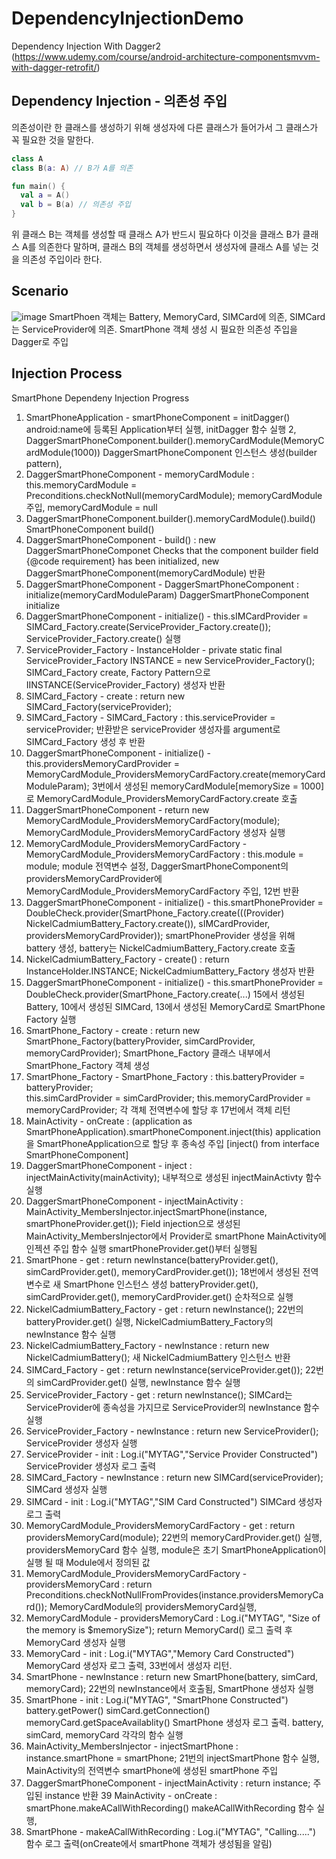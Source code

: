 # DependencyInjectionDemo
Dependency Injection With Dagger2 (https://www.udemy.com/course/android-architecture-componentsmvvm-with-dagger-retrofit/)

## Dependency Injection - 의존성 주입
의존성이란 한 클래스를 생성하기 위해 생성자에 다른 클래스가 들어가서 그 클래스가 꼭 필요한 것을 말한다. 
```kotlin
class A 
class B(a: A) // B가 A를 의존

fun main() {
  val a = A()
  val b = B(a) // 의존성 주입
}
```
위 클래스 B는 객체를 생성할 때 클래스 A가 반드시 필요하다 이것을 클래스 B가 클래스 A를 의존한다 말하며, 클래스 B의 객체를 생성하면서 생성자에 클래스 A를 넣는 것을 의존성 주입이라 한다. 

## Scenario
![image](https://user-images.githubusercontent.com/55622345/158050431-a32ca0e1-8cb4-44cd-b1ed-8dbe2498b468.png)
SmartPhoen 객체는 Battery, MemoryCard, SIMCard에 의존,
SIMCard는 ServiceProvider에 의존.
SmartPhone 객체 생성 시 필요한 의존성 주입을 Dagger로 주입

## Injection Process 
SmartPhone Dependeny Injection Progress 
1. SmartPhoneApplication - smartPhoneComponent = initDagger()
  android:name에 등록된 Application부터 실행, initDagger 함수 실행 
2, DaggerSmartPhoneComponent.builder().memoryCardModule(MemoryCardModule(1000))
  DaggerSmartPhoneComponent 인스턴스 생성(builder pattern), 
3. DaggerSmartPhoneComponent - memoryCardModule : this.memoryCardModule = Preconditions.checkNotNull(memoryCardModule);
  memoryCardModule 주입, memoryCardModule = null
4. DaggerSmartPhoneComponent.builder().memoryCardModule().build()
  SmartPhoneComponent build()
5. DaggerSmartPhoneComponent - build() : new DaggerSmartPhoneComponet
  Checks that the component builder field {@code requirement} has been initialized, 
  new DaggerSmartPhoneComponent(memoryCardModule) 반환
6. DaggerSmartPhoneComponent - DaggerSmartPhoneComponent : initialize(memoryCardModuleParam)
  DaggerSmartPhoneComponent initialize
7. DaggerSmartPhoneComponent - initialize() - this.sIMCardProvider = SIMCard_Factory.create(ServiceProvider_Factory.create());
  ServiceProvider_Factory.create() 실행
8. ServiceProvider_Factory - InstanceHolder - private static final ServiceProvider_Factory INSTANCE = new ServiceProvider_Factory();
  SIMCard_Factory create, Factory Pattern으로 IINSTANCE(ServiceProvider_Factory) 생성자 반환 
9. SIMCard_Factory - create :  return new SIMCard_Factory(serviceProvider);
10. SIMCard_Factory - SIMCard_Factory : this.serviceProvider = serviceProvider; 
  반환받은 serviceProvider 생성자를 argument로 SIMCard_Factory 생성 후 반환 
11. DaggerSmartPhoneComponent - initialize() - this.providersMemoryCardProvider = MemoryCardModule_ProvidersMemoryCardFactory.create(memoryCardModuleParam);
  3번에서 생성된 memoryCardModule[memorySize = 1000]로 MemoryCardModule_ProvidersMemoryCardFactory.create 호출
12. DaggerSmartPhoneComponent - return new MemoryCardModule_ProvidersMemoryCardFactory(module);
  MemoryCardModule_ProvidersMemoryCardFactory 생성자 실행
13. MemoryCardModule_ProvidersMemoryCardFactory - MemoryCardModule_ProvidersMemoryCardFactory : this.module = module; 
  module 전역변수 설정, DaggerSmartPhoneComponent의 providersMemoryCardProvider에 MemoryCardModule_ProvidersMemoryCardFactory 주입, 12번 반환
14.  DaggerSmartPhoneComponent - initialize() - this.smartPhoneProvider = DoubleCheck.provider(SmartPhone_Factory.create(((Provider) NickelCadmiumBattery_Factory.create()), sIMCardProvider, providersMemoryCardProvider));
  smartPhoneProvider 생성을 위해 battery 생성, battery는 NickelCadmiumBattery_Factory.create 호출
15. NickelCadmiumBattery_Factory - create() : return InstanceHolder.INSTANCE;
  NickelCadmiumBattery_Factory 생성자 반환
16. DaggerSmartPhoneComponent - initialize() - this.smartPhoneProvider = DoubleCheck.provider(SmartPhone_Factory.create(...)
  15에서 생성된 Battery, 10에서 생성된 SIMCard, 13에서 생성된 MemoryCard로 SmartPhone Factory 실행
17. SmartPhone_Factory - create : return new SmartPhone_Factory(batteryProvider, simCardProvider, memoryCardProvider);
  SmartPhone_Factory 클래스 내부에서 SmartPhone_Factory 객체 생성
18. SmartPhone_Factory - SmartPhone_Factory : 
    this.batteryProvider = batteryProvider;    
    this.simCardProvider = simCardProvider;
    this.memoryCardProvider = memoryCardProvider;
  각 객체 전역변수에 할당 후 17번에서 객체 리턴
19. MainActivity - onCreate : (application as SmartPhoneApplication).smartPhoneComponent.inject(this)
  application을 SmartPhoneApplication으로 할당 후 종속성 주입 
  [inject() from interface SmartPhoneComponent]
20. DaggerSmartPhoneComponent - inject : injectMainActivity(mainActivity);
  내부적으로 생성된 injectMainActivty 함수 실행
21. DaggerSmartPhoneComponent - injectMainActivity : MainActivity_MembersInjector.injectSmartPhone(instance, smartPhoneProvider.get());
  Field injection으로 생성된 MainActivity_MembersInjector에서 Provider로 smartPhone MainActivity에 인젝션 주입 함수 실행 
  smartPhoneProvider.get()부터 실행됨
22. SmartPhone - get : return newInstance(batteryProvider.get(), simCardProvider.get(), memoryCardProvider.get());
  18번에서 생성된 전역변수로 새 SmartPhone 인스턴스 생성
  batteryProvider.get(), 
  simCardProvider.get(), 
  memoryCardProvider.get() 순차적으로 실행
23. NickelCadmiumBattery_Factory - get : return newInstance(); 
  22번의 batteryProvider.get() 실행, NickelCadmiumBattery_Factory의  newInstance 함수 실행
24. NickelCadmiumBattery_Factory - newInstance : return new NickelCadmiumBattery();
  새 NickelCadmiumBattery 인스턴스 반환 
25. SIMCard_Factory - get : return newInstance(serviceProvider.get());
  22번의 simCardProvider.get() 실행,  newInstance 함수 실행
26. ServiceProvider_Factory - get : return newInstance();
  SIMCard는 ServiceProvider에 종속성을 가지므로 ServiceProvider의 newInstance 함수 실행
27. ServiceProvider_Factory - newInstance : return new ServiceProvider();
  ServiceProvider 생성자 실행 
28. ServiceProvider - init : Log.i("MYTAG","Service Provider Constructed")
  ServiceProvider 생성자 로그 출력 
29. SIMCard_Factory - newInstance : return new SIMCard(serviceProvider);
  SIMCard 생성자 실행
30. SIMCard - init : Log.i("MYTAG","SIM Card Constructed")
  SIMCard 생성자 로그 출력
31. MemoryCardModule_ProvidersMemoryCardFactory - get : return providersMemoryCard(module);
  22번의 memoryCardProvider.get() 실행, providersMemoryCard 함수 실행, module은 초기 SmartPhoneApplication이 실행 될 때 Module에서 정의된 값
32. MemoryCardModule_ProvidersMemoryCardFactory - providersMemoryCard : return Preconditions.checkNotNullFromProvides(instance.providersMemoryCard());
  MemoryCardModule의 providersMemoryCard실행, 
33. MemoryCardModule - providersMemoryCard : Log.i("MYTAG", "Size of the memory is $memorySize"); return MemoryCard()
  로그 출력 후 MemoryCard 생성자 실행 
34. MemoryCard - init : Log.i("MYTAG","Memory Card Constructed")
  MemoryCard 생성자 로그 출력, 33번에서 생성자 리턴.
35. SmartPhone - newInstance : return new SmartPhone(battery, simCard, memoryCard);
  22번의 newInstance에서 호출됨, SmartPhone 생성자 실행
36. SmartPhone - init : 
    Log.i("MYTAG", "SmartPhone Constructed")
    battery.getPower()
    simCard.getConnection()
    memoryCard.getSpaceAvailablity()
  SmartPhone 생성자 로그 출력. battery, simCard, memoryCard 각각의 함수 실행
37. MainActivity_MembersInjector - injectSmartPhone : instance.smartPhone = smartPhone;
  21번의 injectSmartPhone 함수 실행, MainActivity의 전역변수 smartPhone에 생성된 smartPhone 주입
38. DaggerSmartPhoneComponent - injectMainActivity : return instance;
  주입된 instance 반환
39 MainActivity - onCreate : smartPhone.makeACallWithRecording()
  makeACallWithRecording 함수 실행, 
40. SmartPhone - makeACallWithRecording : Log.i("MYTAG", "Calling.....")
  함수 로그 출력(onCreate에서 smartPhone 객체가 생성됨을 알림)
  
